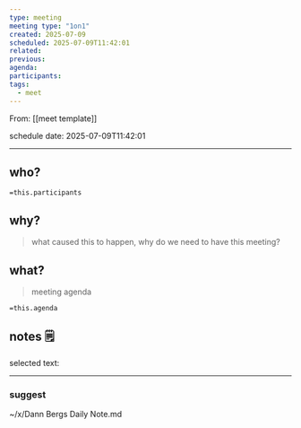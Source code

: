 ```yaml
---
type: meeting
meeting type: "1on1"
created: 2025-07-09
scheduled: 2025-07-09T11:42:01
related:
previous:
agenda:
participants:
tags:
  - meet
---
```

From: [[meet template]]

schedule date: 2025-07-09T11:42:01

___
## who?

`=this.participants`
## why?
> what caused this to happen, why do we need to have this meeting?

## what?
> meeting agenda

`=this.agenda`

## notes 🗒

selected text: 
___
### suggest

~/x/Dann Bergs Daily Note.md
